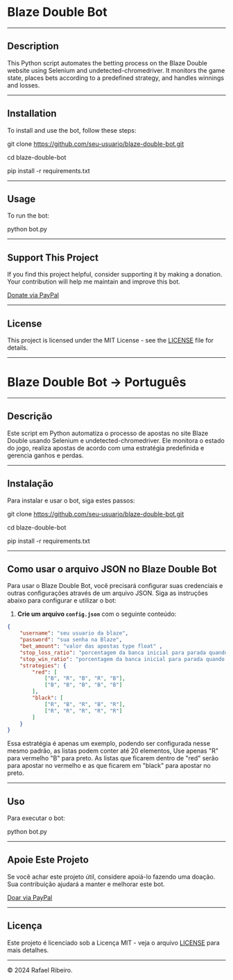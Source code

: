 # Blaze Double Bot

---

## Description

This Python script automates the betting process on the Blaze Double website using Selenium and undetected-chromedriver. It monitors the game state, places bets according to a predefined strategy, and handles winnings and losses.

---

## Installation

To install and use the bot, follow these steps:

git clone https://github.com/seu-usuario/blaze-double-bot.git

cd blaze-double-bot

pip install -r requirements.txt


---

## Usage

To run the bot:

python bot.py


---

## Support This Project

If you find this project helpful, consider supporting it by making a donation. Your contribution will help me maintain and improve this bot.

[Donate via PayPal](https://www.paypal.com/donate?hosted_button_id=SEU-CÓDIGO-DO-BOTÃO)

---

## License

This project is licensed under the MIT License - see the [LICENSE](LICENSE) file for details.

---

# Blaze Double Bot -> Português

---

## Descrição

Este script em Python automatiza o processo de apostas no site Blaze Double usando Selenium e undetected-chromedriver. Ele monitora o estado do jogo, realiza apostas de acordo com uma estratégia predefinida e gerencia ganhos e perdas.

---

## Instalação

Para instalar e usar o bot, siga estes passos:

git clone https://github.com/seu-usuario/blaze-double-bot.git

cd blaze-double-bot

pip install -r requirements.txt


---

## Como usar o arquivo JSON no Blaze Double Bot

Para usar o Blaze Double Bot, você precisará configurar suas credenciais e outras configurações através de um arquivo JSON. Siga as instruções abaixo para configurar e utilizar o bot:

1. **Crie um arquivo `config.json`** com o seguinte conteúdo:

```json
{
    "username": "seu usuario da blaze",
    "password": "sua senha na Blaze",
    "bet_amount": "valor das apostas type float" ,
    "stop_loss_ratio": "porcentagem da banca inicial para parada quando houver perdas type float",
    "stop_win_ratio": "porcentagem da banca inicial para parada quando houver ganhos type float",
    "strategies": {
        "red": [
            ["B", "R", "B", "R", "B"],
            ["B", "B", "B", "B", "B"]
        ],
        "black": [
            ["R", "B", "R", "B", "R"],
            ["R", "R", "R", "R", "R"]
        ]
    }
}
```
Essa estratégia é apenas um exemplo, podendo ser configurada nesse mesmo padrão, as listas podem
conter até 20 elementos, Use apenas "R" para vermelho "B" para preto.
As listas que ficarem dentro de "red" serão para apostar no vermelho e as que ficarem em "black" para apostar no preto.

---
## Uso


Para executar o bot:

python bot.py


---

## Apoie Este Projeto

Se você achar este projeto útil, considere apoiá-lo fazendo uma doação. Sua contribuição ajudará a manter e melhorar este bot.

[Doar via PayPal](https://www.paypal.com/donate?hosted_button_id=SEU-CÓDIGO-DO-BOTÃO)

---

## Licença

Este projeto é licenciado sob a Licença MIT - veja o arquivo [LICENSE](LICENSE) para mais detalhes.

---

© 2024 Rafael Ribeiro.

